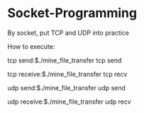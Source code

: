 # Socket-Programming
By socket, put TCP and UDP into practice

How to execute:

tcp send:$./mine_file_transfer tcp send <ip> <port> <filepath>
  
tcp receive:$./mine_file_transfer tcp recv <ip> <port>
  
  
udp send:$./mine_file_transfer udp send <ip> <port> <filepath>
  
udp receive:$./mine_file_transfer udp recv <ip> <port>





